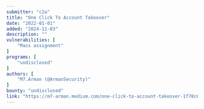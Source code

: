 ```yaml
---
submitter: "c2a"
title: "One Click To Account Takeover"
date: "2022-01-01"
added: "2024-11-03"
description: ""
vulnerabilities: [
    "Mass assignment"
]
programs: [
    "undisclosed"
]
authors: [
    "M7.Arman (@ArmanSecurity)"
]
bounty: "undisclosed"
link: "https://m7-arman.medium.com/one-click-to-account-takeover-1f78c6003eba"
---
```




